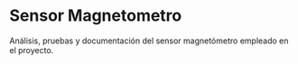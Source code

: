 # Sensor Magnetometro
Análisis, pruebas y documentación del sensor magnetómetro empleado en el proyecto.
